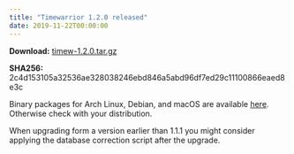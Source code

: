 ```yaml
---
title: "Timewarrior 1.2.0 released"
date: 2019-11-22T00:00:00
---
```


**Download:** [timew-1.2.0.tar.gz](https://github.com/GothenburgBitFactory/timewarrior/releases/download/v1.2.0/timew-1.2.0.tar.gz)

**SHA256:** 2c4d153105a32536ae328038246ebd846a5abd96df7ed29c11100866eaed8e3c 

Binary packages for Arch Linux, Debian, and macOS are available
[here](/docs/download.html). Otherwise check with your distribution.

When upgrading form a version earlier than 1.1.1 you might consider applying
the database correction script after the upgrade. 
